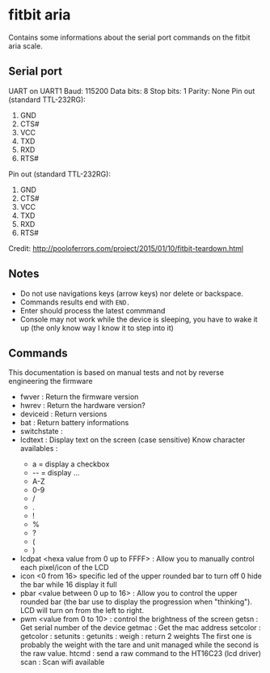 # fitbit aria
Contains some informations about the serial port commands on the fitbit aria scale.

## Serial port

UART on UART1
Baud: 115200
Data bits: 8
Stop bits: 1
Parity: None
Pin out (standard TTL-232RG):
1. GND
2. CTS#
3. VCC
4. TXD
5. RXD
6. RTS#

Pin out (standard TTL-232RG):
1. GND
2. CTS#
3. VCC
4. TXD
5. RXD
6. RTS#

Credit: http://pooloferrors.com/project/2015/01/10/fitbit-teardown.html

## Notes

* Do not use navigations keys (arrow keys) nor delete or backspace.
* Commands results end with ```END.```
* Enter should process the latest commmand
* Console may not work while the device is sleeping, you have to wake it up (the only know way I know it to step into it)

## Commands
This documentation is based on manual tests and not by reverse engineering the firmware

* fwver  : Return the firmware version
* hwrev  : Return the hardware version?
 * deviceid  : Return versions
* bat  : Return battery informations
* switchstate  :
* lcdtext <text> : Display text on the screen (case sensitive)
Know character availables :
    * a = display a checkbox
    * -- = display ...
    * A-Z
    * 0-9
    * /
    * .
    * !
    * %
    * ?
    * (
    * )
* lcdpat <hexa value from 0 up to FFFF> : Allow you to manually control each pixel/icon of the LCD
* icon <0 from 16> specific led of the upper rounded bar to turn off
0 hide the bar while 16 display it full
* pbar <value between 0 up to 16> : Allow you to control the upper rounded bar (the bar use to display the progression when "thinking"). LCD will turn on from the left to right.
* pwm <value from 0 to 10> : control the brightness of the screen
        getsn  : Get serial number of the device
        getmac  : Get the mac address
        setcolor  :
        getcolor  :
        setunits <value>  :
        getunits  :
        weigh  : return 2 weights
The first one is probably the weight with the tare and unit managed while the second is the raw value.
        htcmd  <command> <value>: send a raw command to the HT16C23 (lcd driver)
        scan  : Scan wifi available